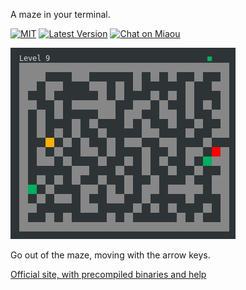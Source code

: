 
A maze in your terminal.

[![MIT][s2]][l2] [![Latest Version][s1]][l1] [![Chat on Miaou][s4]][l4]

[s1]: https://img.shields.io/crates/v/mazter.svg
[l1]: https://crates.io/crates/mazter

[s2]: https://img.shields.io/badge/license-MIT-blue.svg
[l2]: LICENSE

[s4]: https://miaou.dystroy.org/static/shields/room.svg
[l4]: https://miaou.dystroy.org/3490?mazter

![screenshot](website/level-9.png)

Go out of the maze, moving with the arrow keys.

[Official site, with precompiled binaries and help](https://dystroy.org/mazter)
